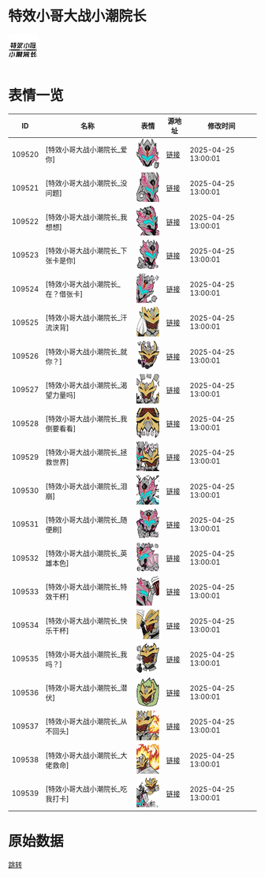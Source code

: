# 特效小哥大战小潮院长

<img src="./cover.png" height="60" alt="cover" />

# 表情一览

|ID|名称|表情|源地址|修改时间|
|----|----|----|----|----|
|109520|[特效小哥大战小潮院长_爱你]|<img src="./pic/109520_%5B特效小哥大战小潮院长_爱你%5D.png" height="60" alt="爱你"/>|[链接](https://i0.hdslb.com/bfs/garb/72dd8a27334dfc2a19cf324deeb09d57cd5dd256.png)|2025-04-25 13:00:01|
|109521|[特效小哥大战小潮院长_没问题]|<img src="./pic/109521_%5B特效小哥大战小潮院长_没问题%5D.png" height="60" alt="没问题"/>|[链接](https://i0.hdslb.com/bfs/garb/ff2142ed1854f33fdb1db3571ea2d5cb2b4810b1.png)|2025-04-25 13:00:01|
|109522|[特效小哥大战小潮院长_我想想]|<img src="./pic/109522_%5B特效小哥大战小潮院长_我想想%5D.png" height="60" alt="我想想"/>|[链接](https://i0.hdslb.com/bfs/garb/6ca4429c07a7385a1c884caf6fb972d564f8657f.png)|2025-04-25 13:00:01|
|109523|[特效小哥大战小潮院长_下张卡是你]|<img src="./pic/109523_%5B特效小哥大战小潮院长_下张卡是你%5D.png" height="60" alt="下张卡是你"/>|[链接](https://i0.hdslb.com/bfs/garb/51c385cce74307da3f8599ab36a9c5c2a3a57394.png)|2025-04-25 13:00:01|
|109524|[特效小哥大战小潮院长_在？借张卡]|<img src="./pic/109524_%5B特效小哥大战小潮院长_在？借张卡%5D.png" height="60" alt="在？借张卡"/>|[链接](https://i0.hdslb.com/bfs/garb/014a0a1ac4b832ebee3126df52b0b31b362fd8a2.png)|2025-04-25 13:00:01|
|109525|[特效小哥大战小潮院长_汗流浃背]|<img src="./pic/109525_%5B特效小哥大战小潮院长_汗流浃背%5D.png" height="60" alt="汗流浃背"/>|[链接](https://i0.hdslb.com/bfs/garb/6dc073c7bed34f9cccdae3ac1a9f504dd108dd8b.png)|2025-04-25 13:00:01|
|109526|[特效小哥大战小潮院长_就你？]|<img src="./pic/109526_%5B特效小哥大战小潮院长_就你？%5D.png" height="60" alt="就你？"/>|[链接](https://i0.hdslb.com/bfs/garb/be51b87cd0d081e6366f3f0a3f730d2d7fdbb371.png)|2025-04-25 13:00:01|
|109527|[特效小哥大战小潮院长_渴望力量吗]|<img src="./pic/109527_%5B特效小哥大战小潮院长_渴望力量吗%5D.png" height="60" alt="渴望力量吗"/>|[链接](https://i0.hdslb.com/bfs/garb/575d5449ca11d4b0962cd012a53a3fe4bd7388e1.png)|2025-04-25 13:00:01|
|109528|[特效小哥大战小潮院长_我倒要看看]|<img src="./pic/109528_%5B特效小哥大战小潮院长_我倒要看看%5D.png" height="60" alt="我倒要看看"/>|[链接](https://i0.hdslb.com/bfs/garb/51682f7b6fb051cc53c1bfe915fac57f78764079.png)|2025-04-25 13:00:01|
|109529|[特效小哥大战小潮院长_拯救世界]|<img src="./pic/109529_%5B特效小哥大战小潮院长_拯救世界%5D.png" height="60" alt="拯救世界"/>|[链接](https://i0.hdslb.com/bfs/garb/17d09c43ea61846988a18af5f942aeab92cd0bc1.png)|2025-04-25 13:00:01|
|109530|[特效小哥大战小潮院长_泪崩]|<img src="./pic/109530_%5B特效小哥大战小潮院长_泪崩%5D.png" height="60" alt="泪崩"/>|[链接](https://i0.hdslb.com/bfs/garb/c2f40b1e75f95af61ba5290ad5399eb18cb80990.png)|2025-04-25 13:00:01|
|109531|[特效小哥大战小潮院长_随便刷]|<img src="./pic/109531_%5B特效小哥大战小潮院长_随便刷%5D.png" height="60" alt="随便刷"/>|[链接](https://i0.hdslb.com/bfs/garb/7a131b4280b6e773d6ab3f3444bb6757ccfa7254.png)|2025-04-25 13:00:01|
|109532|[特效小哥大战小潮院长_英雄本色]|<img src="./pic/109532_%5B特效小哥大战小潮院长_英雄本色%5D.png" height="60" alt="英雄本色"/>|[链接](https://i0.hdslb.com/bfs/garb/bb0c535b45bdb4ad28bc1af770d2029ab3a4dc32.png)|2025-04-25 13:00:01|
|109533|[特效小哥大战小潮院长_特效干杯]|<img src="./pic/109533_%5B特效小哥大战小潮院长_特效干杯%5D.png" height="60" alt="特效干杯"/>|[链接](https://i0.hdslb.com/bfs/garb/7756556c0462628a050cc51b9feee8384f497dd4.png)|2025-04-25 13:00:01|
|109534|[特效小哥大战小潮院长_快乐干杯]|<img src="./pic/109534_%5B特效小哥大战小潮院长_快乐干杯%5D.png" height="60" alt="快乐干杯"/>|[链接](https://i0.hdslb.com/bfs/garb/3c3a18aed7621556c62ee2e6ac3f8d1bf02fc21f.png)|2025-04-25 13:00:01|
|109535|[特效小哥大战小潮院长_我吗？]|<img src="./pic/109535_%5B特效小哥大战小潮院长_我吗？%5D.png" height="60" alt="我吗？"/>|[链接](https://i0.hdslb.com/bfs/garb/c81b117f55fa57318a9075c7748bc8b3bbe5ff77.png)|2025-04-25 13:00:01|
|109536|[特效小哥大战小潮院长_潜伏]|<img src="./pic/109536_%5B特效小哥大战小潮院长_潜伏%5D.png" height="60" alt="潜伏"/>|[链接](https://i0.hdslb.com/bfs/garb/be2c64927b49a429c3e23aabb79ec273b74dc497.png)|2025-04-25 13:00:01|
|109537|[特效小哥大战小潮院长_从不回头]|<img src="./pic/109537_%5B特效小哥大战小潮院长_从不回头%5D.png" height="60" alt="从不回头"/>|[链接](https://i0.hdslb.com/bfs/garb/7b6053a7ecceacc0897461fa7dea488f3aa4a24f.png)|2025-04-25 13:00:01|
|109538|[特效小哥大战小潮院长_大佬救命]|<img src="./pic/109538_%5B特效小哥大战小潮院长_大佬救命%5D.png" height="60" alt="大佬救命"/>|[链接](https://i0.hdslb.com/bfs/garb/4aa85c555ffa3eb28d9646b6184d471cb97025cf.png)|2025-04-25 13:00:01|
|109539|[特效小哥大战小潮院长_吃我打卡]|<img src="./pic/109539_%5B特效小哥大战小潮院长_吃我打卡%5D.png" height="60" alt="吃我打卡"/>|[链接](https://i0.hdslb.com/bfs/garb/11d3d9c809dcef007aa90fd8183b500980e80874.png)|2025-04-25 13:00:01|

# 原始数据

[跳转](./raw.json)

